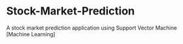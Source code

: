 # Stock-Market-Prediction
A stock market prediction application using Support Vector Machine [Machine Learning]
